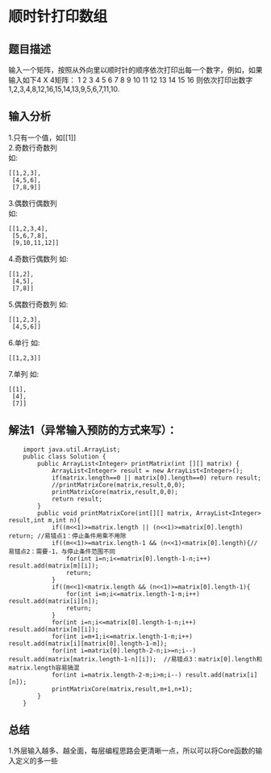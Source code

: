 # 顺时针打印数组

## 题目描述
输入一个矩阵，按照从外向里以顺时针的顺序依次打印出每一个数字，例如，如果输入如下4 X 4矩阵： 1 2 3 4 5 6 7 8 9 10 11 12 13 14 15 16 则依次打印出数字1,2,3,4,8,12,16,15,14,13,9,5,6,7,11,10.

## 输入分析
1.只有一个值，如[[1]]  
2.奇数行奇数列  
如:  

    [[1,2,3],  
     [4,5,6],  
     [7,8,9]]  
     
3.偶数行偶数列  
如:  

    [[1,2,3,4],  
     [5,6,7,8],  
     [9,10,11,12]]  
     
4.奇数行偶数列
如:  

    [[1,2],  
     [4,5],  
     [7,8]]  
     
5.偶数行奇数列
如:  

    [[1,2,3],  
     [4,5,6]]  

6.单行
如:  

    [[1,2,3]]  

7.单列
如:  

    [[1],  
     [4],  
     [7]]  
 
## 解法1（异常输入预防的方式来写）：
        import java.util.ArrayList;
        public class Solution {
            public ArrayList<Integer> printMatrix(int [][] matrix) {
                ArrayList<Integer> result = new ArrayList<Integer>();
                if(matrix.length==0 || matrix[0].length==0) return result;
                //printMatrixCore(matrix,result,0,0);
                printMatrixCore(matrix,result,0,0);
                return result;
            }
            public void printMatrixCore(int[][] matrix, ArrayList<Integer> result,int m,int n){
                if((m<<1)>=matrix.length || (n<<1)>=matrix[0].length) return; //易错点1：停止条件用乘不用除
                if((m<<1)>=matrix.length-1 && (n<<1)<matrix[0].length){//易错点2：需要-1，与停止条件范围不同
                    for(int i=n;i<=matrix[0].length-1-n;i++) result.add(matrix[m][i]);
                    return;
                }
                if((m<<1)<matrix.length && (n<<1)>=matrix[0].length-1){
                    for(int i=m;i<=matrix.length-1-m;i++) result.add(matrix[i][n]);
                    return;
                }
                for(int i=n;i<=matrix[0].length-1-n;i++) result.add(matrix[m][i]);
                for(int i=m+1;i<=matrix.length-1-m;i++) result.add(matrix[i][matrix[0].length-1-m]);
                for(int i=matrix[0].length-2-n;i>=n;i--) result.add(matrix[matrix.length-1-n][i]);  //易错点3：matrix[0].length和matrix.length容易搞混
                for(int i=matrix.length-2-m;i>m;i--) result.add(matrix[i][n]);
                printMatrixCore(matrix,result,m+1,n+1);
            }
        }

## 总结
1.外层输入越多、越全面，每层编程思路会更清晰一点，所以可以将Core函数的输入定义的多一些  
